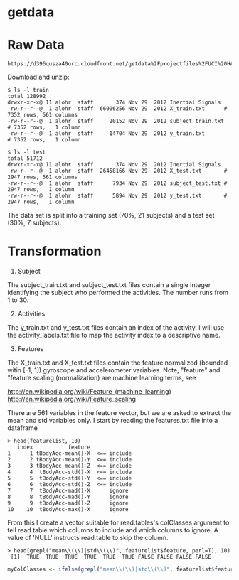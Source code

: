 getdata
=======

# Raw Data 

```
https://d396qusza40orc.cloudfront.net/getdata%2Fprojectfiles%2FUCI%20HAR%20Dataset.zip
```

Download and unzip:

```
$ ls -l train
total 128992
drwxr-xr-x@ 11 alohr  staff       374 Nov 29  2012 Inertial Signals
-rw-r--r--@  1 alohr  staff  66006256 Nov 29  2012 X_train.txt		# 7352 rows, 561 columns
-rw-r--r--@  1 alohr  staff     20152 Nov 29  2012 subject_train.txt	# 7352 rows,   1 column
-rw-r--r--@  1 alohr  staff     14704 Nov 29  2012 y_train.txt          # 7352 rows,   1 column

$ ls -l test
total 51712
drwxr-xr-x@ 11 alohr  staff       374 Nov 29  2012 Inertial Signals	
-rw-r--r--@  1 alohr  staff  26458166 Nov 29  2012 X_test.txt		# 2947 rows, 561 columns
-rw-r--r--@  1 alohr  staff      7934 Nov 29  2012 subject_test.txt	# 2947 rows,   1 column
-rw-r--r--@  1 alohr  staff      5894 Nov 29  2012 y_test.txt		# 2947 rows,   1 column
```

The data set is split into a training set (70%, 21 subjects) and a test set (30%, 7 subjects).

# Transformation

1. Subject

The subject_train.txt and subject_test.txt files contain a single integer identifying the
subject who performed the activities. The number runs from 1 to 30.

2. Activities

The y_train.txt and y_test.txt files contain an index of the activity. I will use the activity_labels.txt
file to map the activity index to a descriptive name.

3. Features

The X_train.txt and X_test.txt files contain the feature normalized (bounded witin [-1, 1]) gyroscope
and accelerometer variables. Note, "feature" and "feature scaling (normalization) are machine learning terms,
see

http://en.wikipedia.org/wiki/Feature_(machine_learning)
http://en.wikipedia.org/wiki/Feature_scaling

There are 561 variables in the feature vector, but we are asked to extract the mean and std variables only. I
start by reading the features.txt file into a dataframe

```
> head(featurelist, 10)
   index           feature
1      1 tBodyAcc-mean()-X  <== include
2      2 tBodyAcc-mean()-Y  <== include
3      3 tBodyAcc-mean()-Z  <== include
4      4  tBodyAcc-std()-X  <== include
5      5  tBodyAcc-std()-Y  <== include
6      6  tBodyAcc-std()-Z  <== include
7      7  tBodyAcc-mad()-X      ignore
8      8  tBodyAcc-mad()-Y      ignore
9      9  tBodyAcc-mad()-Z      ignore
10    10  tBodyAcc-max()-X      ignore
```

From this I create a vector suitable for read.tables's colClasses argument to tell read.table which columns to include and
which columns to ignore. A value of 'NULL' instructs read.table to skip the column.

```
> head(grepl("mean\\(\\)|std\\(\\)", featurelist$feature, perl=T), 10)
 [1]  TRUE  TRUE  TRUE  TRUE  TRUE  TRUE FALSE FALSE FALSE FALSE
```

```R
myColClasses <- ifelse(grepl("mean\\(\\)|std\\(\\)", featurelist$feature, perl=T), 'numeric', 'NULL')
```

